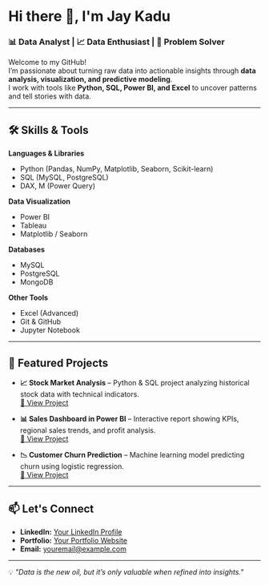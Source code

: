 # Hi there 👋, I'm Jay Kadu

### 📊 Data Analyst | 📈 Data Enthusiast | 🧠 Problem Solver  

Welcome to my GitHub!  
I’m passionate about turning raw data into actionable insights through **data analysis, visualization, and predictive modeling**.  
I work with tools like **Python, SQL, Power BI, and Excel** to uncover patterns and tell stories with data.  

---

## 🛠 Skills & Tools  

**Languages & Libraries**  
- Python (Pandas, NumPy, Matplotlib, Seaborn, Scikit-learn)  
- SQL (MySQL, PostgreSQL)  
- DAX, M (Power Query)  

**Data Visualization**  
- Power BI  
- Tableau  
- Matplotlib / Seaborn  

**Databases**  
- MySQL  
- PostgreSQL  
- MongoDB  

**Other Tools**  
- Excel (Advanced)  
- Git & GitHub  
- Jupyter Notebook  

---

## 📂 Featured Projects  

- **📈 Stock Market Analysis** – Python & SQL project analyzing historical stock data with technical indicators.  
  [🔗 View Project](link-to-repo)  

- **📊 Sales Dashboard in Power BI** – Interactive report showing KPIs, regional sales trends, and profit analysis.  
  [🔗 View Project](link-to-repo)  

- **📉 Customer Churn Prediction** – Machine learning model predicting churn using logistic regression.  
  [🔗 View Project](link-to-repo)  

---

## 📫 Let's Connect  

- **LinkedIn:** [Your LinkedIn Profile](link)  
- **Portfolio:** [Your Portfolio Website](link)  
- **Email:** youremail@example.com  

---

💡 *"Data is the new oil, but it’s only valuable when refined into insights."*  
